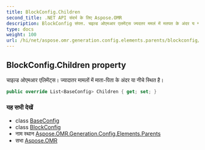 ```yaml
---
title: BlockConfig.Children
second_title: .NET API संदर्भ के लिए Aspose.OMR
description: BlockConfig संपत्त. चइल्ड ओएमआर एलमेंट्स ज्यदतर ममलं में मतपत के अंदर य नचे स्थत है
type: docs
weight: 100
url: /hi/net/aspose.omr.generation.config.elements.parents/blockconfig/children/
---
```

## BlockConfig.Children property

चाइल्ड ओएमआर एलिमेंट्स। ज्यादातर मामलों में माता-पिता के अंदर या नीचे स्थित है।

```csharp
public override List<BaseConfig> Children { get; set; }
```

### यह सभी देखें

* class [BaseConfig](../../../aspose.omr.generation.config/baseconfig/)
* class [BlockConfig](../)
* नाम स्थान [Aspose.OMR.Generation.Config.Elements.Parents](../../blockconfig/)
* सभा [Aspose.OMR](../../../)


